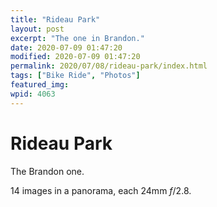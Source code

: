 ```yaml
---
title: "Rideau Park"
layout: post
excerpt: "The one in Brandon."
date: 2020-07-09 01:47:20
modified: 2020-07-09 01:47:20
permalink: 2020/07/08/rideau-park/index.html
tags: ["Bike Ride", "Photos"]
featured_img: 
wpid: 4063
---
```


# Rideau Park

The Brandon one.

14 images in a panorama, each 24mm *f*/2.8.